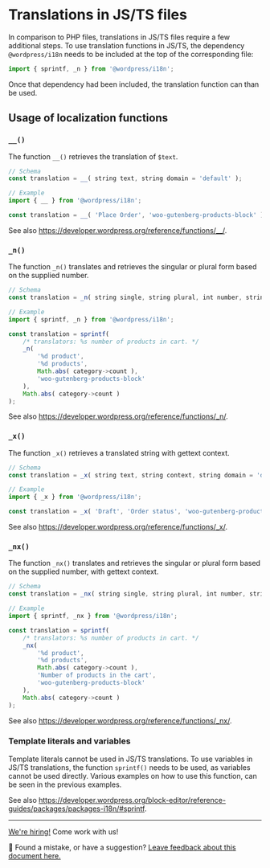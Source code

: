 # Translations in JS/TS files

In comparison to PHP files, translations in JS/TS files require a few additional steps. To use translation functions in JS/TS, the dependency `@wordpress/i18n` needs to be included at the top of the corresponding file:

```ts
import { sprintf, _n } from '@wordpress/i18n';
```

Once that dependency had been included, the translation function can than be used.

## Usage of localization functions

### `__()`

The function `__()` retrieves the translation of `$text`.

```ts
// Schema
const translation = __( string text, string domain = 'default' );

// Example
import { __ } from '@wordpress/i18n';

const translation = __( 'Place Order', 'woo-gutenberg-products-block' );
```

See also <https://developer.wordpress.org/reference/functions/__/>.

### `_n()`

The function `_n()` translates and retrieves the singular or plural form based on the supplied number.

```ts
// Schema
const translation = _n( string single, string plural, int number, string domain = 'default' );

// Example
import { sprintf, _n } from '@wordpress/i18n';

const translation = sprintf(
    /* translators: %s number of products in cart. */
    _n(
        '%d product',
        '%d products',
        Math.abs( category->count ),
        'woo-gutenberg-products-block'
    ),
    Math.abs( category->count )
);
```

See also <https://developer.wordpress.org/reference/functions/_n/>.

### `_x()`

The function `_x()` retrieves a translated string with gettext context.

```ts
// Schema
const translation = _x( string text, string context, string domain = 'default' );

// Example
import { _x } from '@wordpress/i18n';

const translation = _x( 'Draft', 'Order status', 'woo-gutenberg-products-block' );
```

See also <https://developer.wordpress.org/reference/functions/_x/>.

### `_nx()`

The function `_nx()` translates and retrieves the singular or plural form based on the supplied number, with gettext context.

```ts
// Schema
const translation = _nx( string single, string plural, int number, string context, string domain = 'default' );

// Example
import { sprintf, _nx } from '@wordpress/i18n';

const translation = sprintf(
    /* translators: %s number of products in cart. */
    _nx(
        '%d product',
        '%d products',
        Math.abs( category->count ),
        'Number of products in the cart',
        'woo-gutenberg-products-block'
    ),
    Math.abs( category->count )
);
```

See also <https://developer.wordpress.org/reference/functions/_nx/>.

### Template literals and variables

Template literals cannot be used in JS/TS translations. To use variables in JS/TS translations, the function `sprintf()` needs to be used, as variables cannot be used directly. Various examples on how to use this function, can be seen in the previous examples.

See also <https://developer.wordpress.org/block-editor/reference-guides/packages/packages-i18n/#sprintf>.

<!-- FEEDBACK -->

---

[We're hiring!](https://woocommerce.com/careers/) Come work with us!

🐞 Found a mistake, or have a suggestion? [Leave feedback about this document here.](https://github.com/woocommerce/woocommerce-blocks/issues/new?assignees=&labels=type%3A+documentation&template=--doc-feedback.md&title=Feedback%20on%20./docs/internal-developers/translations/translations-in-JS-TS-files.md)

<!-- /FEEDBACK -->

